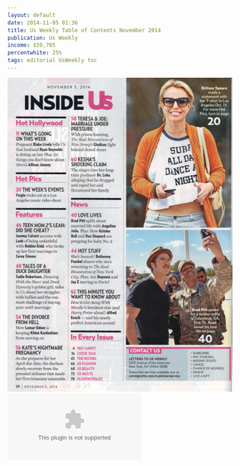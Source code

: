 ```yaml
---
layout: default
date: 2014-11-05 01:36
title: Us Weekly Table of Contents November 2014
publication: Us Weekly
income: $59,785
percentwhite: 25%
tags: editorial UsWeekly toc
---
```





           
<div class="imageContainer">
<img src="img/editscans/US_contents_1.png">
            
<div class="overlayContainer">
<object type="https://dl.dropboxusercontent.com/u/16283954/white%20space/img/overlays/US_contents_1.svg" class="trans"></object>
</div>


</div>
            
        
        
